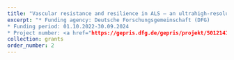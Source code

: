 ```yaml
---
title: "Vascular resistance and resilience in ALS – an ultrahigh-resolution 7T MRI study of the motor cortex"
excerpt: "* Funding agency: Deutsche Forschungsgemeinschaft (DFG)
* Funding period: 01.10.2022-30.09.2024
* Project number: <a href="https://gepris.dfg.de/gepris/projekt/501214112?language=en" target="_blank"> 501214112 </a>"
collection: grants
order_number: 2
---
```

